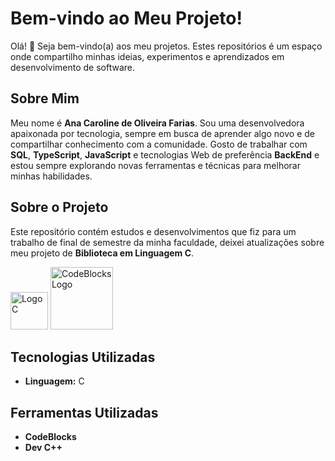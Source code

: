 # Bem-vindo ao Meu Projeto!

Olá! 👋 Seja bem-vindo(a) aos meu projetos. Estes repositórios é um espaço onde compartilho minhas ideias, experimentos e aprendizados em desenvolvimento de software.

## Sobre Mim

Meu nome é **Ana Caroline de Oliveira Farias**. Sou uma desenvolvedora apaixonada por tecnologia, sempre em busca de aprender algo novo e de compartilhar conhecimento com a comunidade. Gosto de trabalhar com **SQL**, **TypeScript**, **JavaScript** e tecnologias Web de preferência **BackEnd** e estou sempre explorando novas ferramentas e técnicas para melhorar minhas habilidades.

## Sobre o Projeto

Este repositório contém estudos e desenvolvimentos que fiz para um trabalho de final de semestre da minha faculdade, deixei atualizações sobre meu projeto de **Biblioteca em Linguagem C**.

<img src="https://upload.wikimedia.org/wikipedia/commons/1/18/C_Programming_Language.svg" alt="Logo C" width="60"> <img src="https://encrypted-tbn0.gstatic.com/images?q=tbn:ANd9GcSznTWA_RDsS1VCWFYznEWGIyiKxrjK5vOdcQ&s" alt="CodeBlocks Logo" width="100"/>

## Tecnologias Utilizadas

- **Linguagem:** C

## Ferramentas Utilizadas
- **CodeBlocks**
- **Dev C++**


